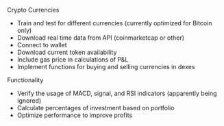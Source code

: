 Crypto Currencies
* Train and test for different currencies (currently optimized for Bitcoin only)
* Download real time data from API (coinmarketcap or other)
* Connect to wallet
* Download current token availability
* Include gas price in calculations of P&L
* Implement functions for buying and selling currencies in dexes

Functionality
* Verify the usage of MACD, signal, and RSI indicators (apparently being ignored)
* Calculate percentages of investment based on portfolio
* Optimize performance to improve profits